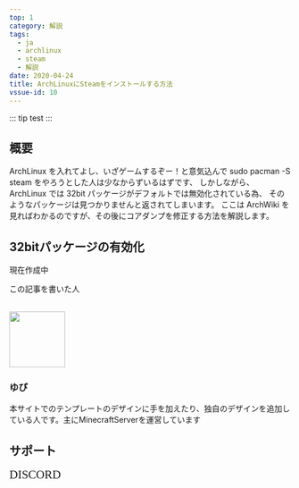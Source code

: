 ```yaml
---
top: 1
category: 解説
tags:
  - ja
  - archlinux
  - steam
  - 解説
date: 2020-04-24
title: ArchLinuxにSteamをインストールする方法
vssue-id: 10
---
```


<!-- more -->

::: tip
test
:::

<TOC />

## 概要

ArchLinux を入れてよし、いざゲームするぞー！と意気込んで
sudo pacman -S steam
をやろうとした人は少なからずいるはずです、
しかしながら、ArchLinux では 32bit パッケージがデフォルトでは無効化されている為、
そのようなパッケージは見つかりませんと返されてしまいます。
ここは ArchWiki を見ればわかるのですが、その後にコアダンプを修正する方法を解説します。

## 32bitパッケージの有効化

現在作成中

<div class="auther-grid">
  <article class="auther-side">
    <div class="auther-line">
        <div class="balloon1">
          <p>この記事を書いた人</p>
        </div>
        <br>
        <img
        class="auther-icon"
        src="https://repo.akarinext.org/assets/image/icon/yupix-icon.png"
        width="100"
        height="100"
        />
          <h3>ゆぴ</h3>
    </div>
  </article>
  <section class="auther-main">
    <div class="auther-main">
      本サイトでのテンプレートのデザインに手を加えたり、独自のデザインを追加している人です。主にMinecraftServerを運営しています
    </div>
  </section>
</div>

## サポート

<a class="button yx-background-color-discord" style="font-size:1.5em; font-family:New Gulim;   text-decoration: none;" href="https://discord.gg/gsjcMQe"><i class="fab fa-discord"></i> DISCORD</a>